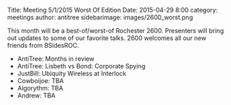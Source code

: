 Title: Meeting 5/1/2015 Worst Of Edition
Date: 2015-04-29 8:00 
category: meetings
author: antitree
sidebarimage: images/2600_worst.png

This month will be a best-of/worst-of Rochester 2600. Presenters will bring out updates to some of our favorite talks. 2600 welcomes all our new friends from BSidesROC.

* AntiTree: Months in review
* AntiTree: Lisbeth vs Bond: Corporate Spying
* JustBill: Ubiquity Wireless at Interlock
* Cowboijoe: TBA
* Algorythm: TBA
* Andrew: TBA
